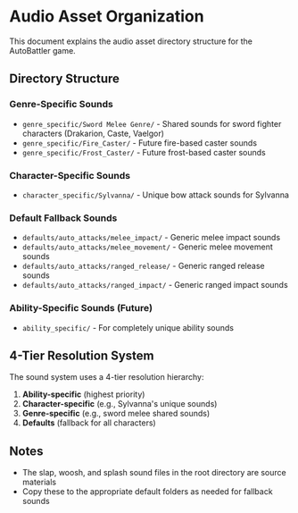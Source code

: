 # Audio Asset Organization

This document explains the audio asset directory structure for the AutoBattler game.

## Directory Structure

### Genre-Specific Sounds
- `genre_specific/Sword Melee Genre/` - Shared sounds for sword fighter characters (Drakarion, Caste, Vaelgor)
- `genre_specific/Fire_Caster/` - Future fire-based caster sounds
- `genre_specific/Frost_Caster/` - Future frost-based caster sounds

### Character-Specific Sounds  
- `character_specific/Sylvanna/` - Unique bow attack sounds for Sylvanna

### Default Fallback Sounds
- `defaults/auto_attacks/melee_impact/` - Generic melee impact sounds
- `defaults/auto_attacks/melee_movement/` - Generic melee movement sounds  
- `defaults/auto_attacks/ranged_release/` - Generic ranged release sounds
- `defaults/auto_attacks/ranged_impact/` - Generic ranged impact sounds

### Ability-Specific Sounds (Future)
- `ability_specific/` - For completely unique ability sounds

## 4-Tier Resolution System
The sound system uses a 4-tier resolution hierarchy:
1. **Ability-specific** (highest priority)
2. **Character-specific** (e.g., Sylvanna's unique sounds)
3. **Genre-specific** (e.g., sword melee shared sounds)
4. **Defaults** (fallback for all characters)

## Notes
- The slap, woosh, and splash sound files in the root directory are source materials
- Copy these to the appropriate default folders as needed for fallback sounds
